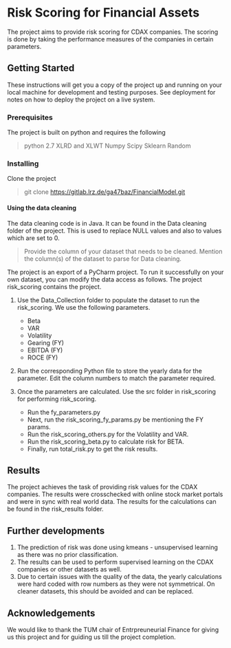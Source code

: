 # Risk Scoring for Financial Assets
The project aims to provide risk scoring for CDAX companies. The scoring is done by taking the performance measures of the companies in certain parameters. 
## Getting Started
These instructions will get you a copy of the project up and running on your local machine for development and testing purposes. See deployment for notes on how to deploy the project on a live system.
### Prerequisites
The project is built on python and requires the following
>python 2.7 
>XLRD and XLWT
>Numpy
>Scipy
>Sklearn
>Random

### Installing
Clone the project
>git clone https://gitlab.lrz.de/ga47baz/FinancialModel.git

#### Using the data cleaning
The data cleaning code is in Java. It can be found in the Data cleaning folder of the project. This is used to replace NULL values and also to values which are set to 0. 
> Provide the column of your dataset that needs to be cleaned. 
> Mention the column(s) of the dataset to parse for Data cleaning. 

The project is an export of a PyCharm project. To run it successfully on your own dataset, you can modify the data access as follows. 
The project risk_scoring contains the project. 
1. Use the Data_Collection folder to populate the dataset to run the risk_scoring. We use the following parameters.
    - Beta
    - VAR
    - Volatility
    - Gearing (FY)
    - EBITDA (FY)
    - ROCE (FY)

2. Run the corresponding Python file to store the yearly data for the parameter. Edit the column numbers to match the parameter required. 
3. Once the parameters are calculated. Use the src folder in risk_scoring for performing risk_scoring.
    - Run the fy_parameters.py
    - Next, run the risk_scoring_fy_params.py be mentioning the FY params. 
    - Run the risk_scoring_others.py for the Volatility and VAR. 
    - Run the risk_scoring_beta.py to calculate risk for BETA. 
    - Finally, run total_risk.py to get the risk results. 


## Results
The project achieves the task of providing risk values for the CDAX companies. The results were crosschecked with online stock market portals and were in sync with real world data. 
The results for the calculations can be found in the risk_results folder. 

## Further developments
1. The prediction of risk was done using kmeans - unsupervised learning as there was no prior classification. 
2. The results can be used to perform supervised learning on the CDAX companies or other datasets as well. 
3. Due to certain issues with the quality of the data, the yearly calculations were hard coded with row numbers as they were not symmetrical. On cleaner datasets, this should be avoided and can be 
replaced.

## Acknowledgements
We would like to thank the TUM chair of Entrpreuneurial Finance for giving us this project and  for guiding us till the project completion. 